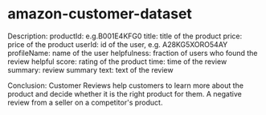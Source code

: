 # amazon-customer-dataset
Description:
productId:  e.g.B001E4KFG0
title: title of the product
price: price of the product
userId: id of the user, e.g. A28KG5XORO54AY
profileName: name of the user
helpfulness: fraction of users who found the review helpful
score: rating of the product
time: time of the review 
summary: review summary
text: text of the review

Conclusion:
Customer Reviews help customers to learn more about the product and decide whether it is the right product for them.
A negative review from a seller on a competitor's product.

